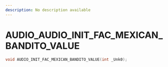 ```yaml
---
description: No description available 
---
```


# AUDIO\_AUDIO_INIT_FAC_MEXICAN_BANDITO_VALUE

```cpp
void AUDIO_INIT_FAC_MEXICAN_BANDITO_VALUE(int _Unk0);
```
